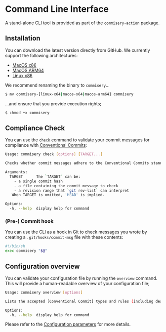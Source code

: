 <!--
SPDX-FileCopyrightText: 2023 TomTom <http://tomtom.com>
SPDX-License-Identifier: Apache-2.0
-->

# Command Line Interface

A stand-alone CLI tool is provided as part of the `commisery-action` package.

## Installation

You can download the latest version directly from GitHub.
We currently support the following architectures:

- [MacOS x86](https://github.com/tomtom-international/commisery-action/releases/latest/download/commisery-macos-x64)
- [MacOS ARM64](https://github.com/tomtom-international/commisery-action/releases/latest/download/commisery-macos-arm64)
- [Linux x86](https://github.com/tomtom-international/commisery-action/releases/latest/download/commisery-linux-x64)

We recommend renaming the binary to `commisery`...
```sh
$ mv commisery-[linux-x64|macos-x64|macos-arm64] commisery
```

...and ensure that you provide execution rights;
```sh
$ chmod +x commisery
```

## Compliance Check

You can use the `check` command to validate your commit messages for compliance with [Conventional Commits]:

```sh
Usage: commisery check [options] [TARGET...]

Checks whether commit messages adhere to the Conventional Commits standard.

Arguments:
  TARGET      The `TARGET` can be:
    - a single commit hash
    - a file containing the commit message to check
    - a revision range that `git rev-list` can interpret
   When TARGET is omitted, 'HEAD' is implied.

Options:
  -h, --help  display help for command
```

### (Pre-) Commit hook

You can use the CLI as a hook in Git to check messages you wrote by creating a `.git/hooks/commit-msg` file with these contents:

```sh
#!/bin/sh
exec commisery "$@"
```

## Configuration overview

You can validate your configuration file by running the `overview` command. This will provide a human-readable
overview of your configuration file;

```sh
Usage: commisery overview [options]

Lists the accepted [Conventional Commit] types and rules (including description)

Options:
  -h, --help  display help for command
```

Please refer to the [Configuration parameters](./configuration.md) for more details.

[Conventional Commits]: https://www.conventionalcommits.org/en/v1.0.0/
[Conventional Commit]: https://www.conventionalcommits.org/en/v1.0.0/
